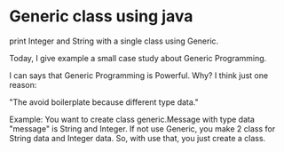 # Generic class using java

print Integer and String with a single class using Generic.

Today, I give example a small case study about Generic Programming.

I can says that Generic Programming is Powerful. Why? I think just one reason:

"The avoid boilerplate because different type data."

Example:
You want to create class generic.Message with type data "message" is String and Integer. If not use Generic, you make 2 class for String data and Integer data. So, with use that, you just create a class.



